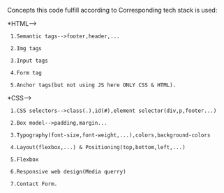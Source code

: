 Concepts this code fulfill according to Corresponding tech stack is used:


*HTML-->

     1.Semantic tags-->footer,header,...
     
     2.Img tags
     
     3.Input tags
     
     4.Form tag
     
     5.Anchor tags(but not using JS here ONLY CSS & HTML).    


*CSS-->

     1.CSS selectors-->class(.),id(#),element selector(div,p,footer...)
     
     2.Box model-->padding,margin...
     
     3.Typography(font-size,font-weight,...),colors,background-colors
     
     4.Layout(flexbox,...) & Positioning(top,bottom,left,...)
     
     5.Flexbox
     
     6.Responsive web design(Media querry)
     
     7.Contact Form.
     
